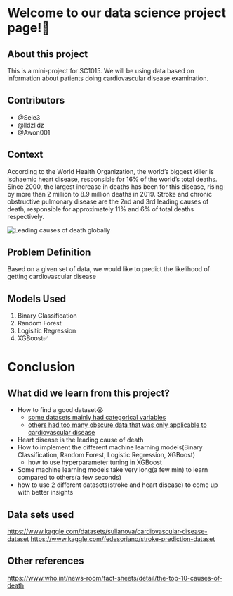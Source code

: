 # Welcome to our data science project page!:wave:


## About this project
This is a mini-project for SC1015. We will be using data based on information about patients doing cardiovascular disease examination.


## Contributors

- @Sele3 
- @lldzlldz 
- @Awon001

## Context
According to the World Health Organization, the world’s biggest killer is ischaemic heart disease, responsible for 16% of the world’s total deaths. Since 2000, the largest increase in deaths has been for this disease, rising by more than 2 million to 8.9 million deaths in 2019. Stroke and chronic obstructive pulmonary disease are the 2nd and 3rd leading causes of death, responsible for approximately 11% and 6% of total deaths respectively.

![Leading causes of death globally](https://lh3.googleusercontent.com/tsJMRht1HYVqW7F7dweI8Yb97ZdMoGrRuNzkIKbZOZ2DOf80e7em-V3XkGgO0ufCLZVCTB04p0PJBq0c3JKc-N5WeOnPAgOL3_-tBrE54XQeoynI_U9svy1LLrIRZ6-_1dRUMOM)

## Problem Definition
Based on a given set of data, we would like to predict the likelihood of getting cardiovascular disease

## Models Used
1. Binary Classification
2. Random Forest
3. Logisitic Regression 
4. XGBoost:white_check_mark:

# Conclusion

## What did we learn from this project?
- How to find a good dataset:sob:
    * [some datasets mainly had categorical variables](https://www.kaggle.com/datasets/shivamb/netflix-shows)
    * [others had too many obscure data that was only applicable to cardiovascular disease](https://www.kaggle.com/datasets/johnsmith88/heart-disease-dataset)
- Heart disease is the leading cause of death 
- How to implement the different machine learning models(Binary Classification, Random Forest, Logistic Regression, XGBoost)
    - how to use hyperparameter tuning in XGBoost
- Some machine learning models take very long(a few min) to learn compared to others(a few seconds)
- how to use 2 different datasets(stroke and heart disease) to come up with better insights

## Data sets used
https://www.kaggle.com/datasets/sulianova/cardiovascular-disease-dataset
https://www.kaggle.com/fedesoriano/stroke-prediction-dataset 

## Other references
https://www.who.int/news-room/fact-sheets/detail/the-top-10-causes-of-death
